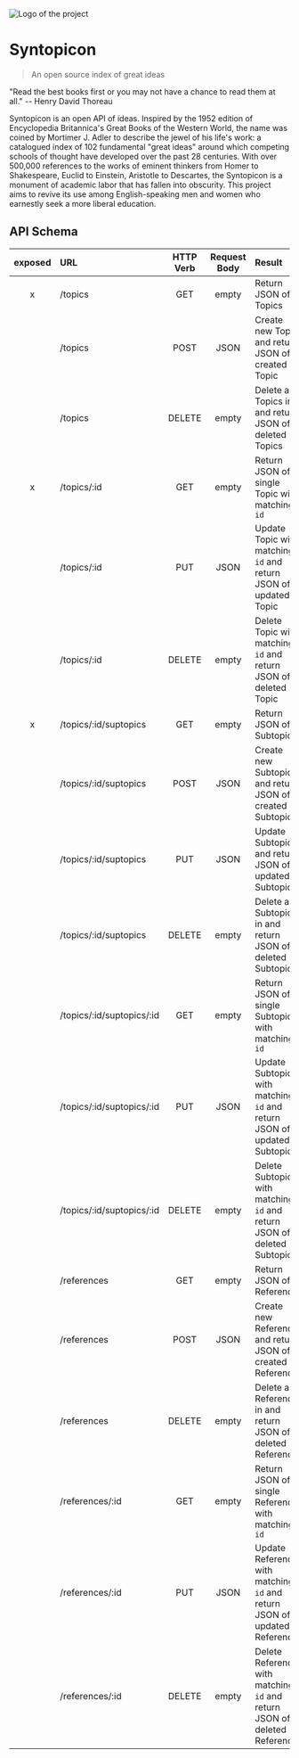 ![Logo of the project](http://media.gettyimages.com/photos/mortimer-j-adler-surrounded-by-his-great-ideas-picture-id50447930?s=594x594)

# Syntopicon
> An open source index of great ideas

"Read the best books first or you may not have a chance to read them at all." -- Henry David Thoreau

Syntopicon is an open API of ideas. Inspired by the 1952 edition of Encyclopedia Britannica's Great Books of the Western World, the name was coined by Mortimer J. Adler to describe the jewel of his life's work: a catalogued index of 102 fundamental "great ideas" around which competing schools of thought have developed over the past 28 centuries. With over 500,000 references to the works of eminent thinkers from Homer to Shakespeare, Euclid to Einstein, Aristotle to Descartes, the Syntopicon is a monument of academic labor that has fallen into obscurity. This project aims to revive its use among English-speaking men and women who earnestly seek a more liberal education.

<!--
# TODOS:

# [x] replace subtopic_id
# [x] add author_id
# [x] revert last_name in auths.csv
	# [x] T.S. Eliot
	# [x] George Eliot
	# [x] William James
	# [x] Henry James
# [x] remove passage column
	# [x] move bible passages to page_start
	# [x] delete passage column
# [x] add id
# [x] add work_id column
# [] add summary column

# [x] clean data
	# [x] alpha: esp 123, refs.sort_values('alpha', ascending=False)[71:95]
	# [x] alpha: null
	# [x] e.g. 2 Samuel, II Samuel
# [x] enforce data types
	# [x] refs.passage[str | NaN]
	# [x] refs.page_start[int | str]
	# [x] works.page_start[int | str]
	# [x] refs.page_start.contains(['i', 'v', 'x'])[int](show roman numerals)
	# [x] refs.page_start Bible passages[int](show bible passages)
# [x] add refs.work column
# [x] save Bible passages to file system
# [x] add texts.summary table/column
# [x] fix duplicate ref.id values e.g. 29823
# [x] normalize Bible refs
# [x] update refs with 'esp' in refs.notes ...focus_refs_csv
#	[x] update texts table
	# [x] include bible summaries
		# [x] normalize deuterocanonical books in python-scriptures module
# [] prepare tables for deployment
		[] clean tables
			[] make tables text and summary many-to-one
			[] refs
				[] drop passages longer than 100 pgs
				[] add refs.referencer column
				[] add refs.summary_id column
				[] add refs.text_id column
				[] sequentialize refs.id
			[] standardize author name references
		[] compress tables
	[] routes
-->

## API Schema

| exposed |      URL                  | HTTP Verb | Request Body |                        Result                                           |
|:-------:|:--------------------------|:---------:|:------------:|:------------------------------------------------------------------------|
|    x    | /topics                   |    GET    |    empty     |                                                Return JSON of all Topics|
|         | /topics                   |    POST   |     JSON     |                        Create new Topic and return JSON of created Topic|
|         | /topics                   |   DELETE  |    empty     |                   Delete all Topics in and return JSON of deleted Topics|
|    x    | /topics/:id               |    GET    |    empty     |                           Return JSON of single Topic with matching `id`|
|         | /topics/:id               |    PUT    |     JSON     |         Update Topic with matching `id` and return JSON of updated Topic|
|         | /topics/:id               |   DELETE  |    empty     |         Delete Topic with matching `id` and return JSON of deleted Topic|
|    x    | /topics/:id/suptopics     |    GET    |    empty     |                                             Return JSON of all Subtopics|
|         | /topics/:id/suptopics     |    POST   |     JSON     |                  Create new Subtopic and return JSON of created Subtopic|
|         | /topics/:id/suptopics     |    PUT    |     JSON     |                      Update Subtopic and return JSON of updated Subtopic|
|         | /topics/:id/suptopics     |   DELETE  |    empty     |             Delete all Subtopics in and return JSON of deleted Subtopics|
|         | /topics/:id/suptopics/:id |    GET    |    empty     |                        Return JSON of single Subtopic with matching `id`|
|         | /topics/:id/suptopics/:id |    PUT    |     JSON     |   Update Subtopic with matching `id` and return JSON of updated Subtopic|
|         | /topics/:id/suptopics/:id |   DELETE  |    empty     |   Delete Subtopic with matching `id` and return JSON of deleted Subtopic|
|         | /references               |    GET    |    empty     |                                            Return JSON of all References|
|         | /references               |    POST   |     JSON     |                Create new Reference and return JSON of created Reference|
|         | /references               |   DELETE  |    empty     |           Delete all References in and return JSON of deleted References|
|         | /references/:id           |    GET    |    empty     |                       Return JSON of single Reference with matching `id`|
|         | /references/:id           |    PUT    |     JSON     | Update Reference with matching `id` and return JSON of updated Reference|
|         | /references/:id           |   DELETE  |    empty     | Delete Reference with matching `id` and return JSON of deleted Reference|

<!--




## Installing / Getting started

A quick introduction of the minimal setup you need to get a hello world up &
running.

```shell
commands here
```

Here you should say what actually happens when you execute the code above.

## Developing

### Built With
List main libraries, frameworks used including versions (React, Angular etc...)

### Prerequisites
What is needed to set up the dev environment. For instance, global dependencies or any other tools. include download links.


### Setting up Dev

Here's a brief intro about what a developer must do in order to start developing
the project further:

```shell
git clone https://github.com/your/your-project.git
cd your-project/
packagemanager install
```

And state what happens step-by-step. If there is any virtual environment, local server or database feeder needed, explain here.

### Building

If your project needs some additional steps for the developer to build the
project after some code changes, state them here. for example:

```shell
./configure
make
make install
```

Here again you should state what actually happens when the code above gets
executed.

### Deploying / Publishing
give instructions on how to build and release a new version
In case there's some step you have to take that publishes this project to a
server, this is the right time to state it.

```shell
packagemanager deploy your-project -s server.com -u username -p password
```

And again you'd need to tell what the previous code actually does.

## Versioning

We can maybe use [SemVer](http://semver.org/) for versioning. For the versions available, see the [link to tags on this repository](/tags).


## Configuration

Here you should write what are all of the configurations a user can enter when
using the project.

## Tests

Describe and show how to run the tests with code examples.
Explain what these tests test and why.

```shell
Give an example
```

## Style guide

Explain your code style and show how to check it.

## Api Reference

If the api is external, link to api documentation. If not describe your api including authentication methods as well as explaining all the endpoints with their required parameters.


## Database

Explaining what database (and version) has been used. Provide download links.
Documents your database design and schemas, relations etc...

## Licensing

State what the license is and how to find the text version of the license.

-->
